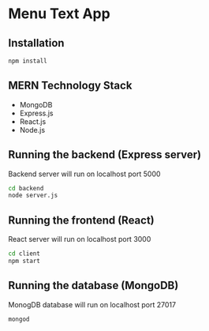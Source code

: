 # Menu Text App

## Installation
```bash
npm install
```

## MERN Technology Stack
- MongoDB
- Express.js
- React.js
- Node.js

## Running the backend (Express server)
Backend server will run on localhost port 5000
```bash
cd backend
node server.js
```

## Running the frontend (React)
React server will run on localhost port 3000
```bash
cd client
npm start
```

## Running the database (MongoDB)
MonogDB database will run on localhost port 27017
```bash
mongod
```